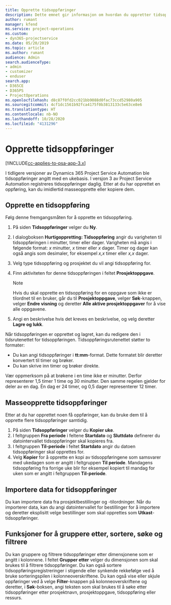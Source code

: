 ```yaml
---
title: Opprette tidsoppføringer
description: Dette emnet gir informasjon om hvordan du oppretter tidsoppføringer.
author: rumant
manager: kfend
ms.service: project-operations
ms.custom:
- dyn365-projectservice
ms.date: 05/20/2019
ms.topic: article
ms.author: rumant
audience: Admin
search.audienceType:
- admin
- customizer
- enduser
search.app:
- D365CE
- D365PS
- ProjectOperations
ms.openlocfilehash: d8c87f0fd2cc021bb9088d0fac73ccd52980a905
ms.sourcegitcommit: 4cf1dc1561b92fca4175f0b3813133c5e63ce8e6
ms.translationtype: HT
ms.contentlocale: nb-NO
ms.lasthandoff: 10/28/2020
ms.locfileid: "4131296"
---
```

# <a name="create-time-entries"></a>Opprette tidsoppføringer

[!INCLUDE[cc-applies-to-psa-app-3.x](../includes/cc-applies-to-psa-app-3x.md)]

I tidligere versjoner av Dynamics 365 Project Service Automation ble tidsoppføringer angitt med en ukebasis. I versjon 3 av Project Service Automation registreres tidsoppføringer daglig. Etter at du har opprettet en oppføring, kan du imidlertid masseopprette eller kopiere dem.

## <a name="create-a-time-entry"></a>Opprette en tidsoppføring

Følg denne fremgangsmåten for å opprette en tidsoppføring.

1. På siden **Tidsoppføringer** velger du **Ny**.
2. I dialogboksen **Hurtigoppretting: Tidsoppføring** angir du varigheten til tidsoppføringen i minutter, timer eller dager. Varigheten må angis i følgende format: *x* minutter, *x* timer eller *x* dager. Timer og dager kan også angis som desimaler, for eksempel *x,x* timer eller *x,x* dager.
3. Velg type tidsoppføring og prosjektet du vil angi tidsoppføring for.
4. Finn aktiviteten for denne tidsoppføringen i feltet **Prosjektoppgave**.

    > [!NOTE]
    > Hvis du skal opprette en tidsoppføring for en oppgave som ikke er tilordnet til en bruker, går du til **Prosjektoppgave**, velger **Søk**-knappen, velger **Endre visning** og deretter **Alle aktive prosjektoppgaver** for å vise alle oppgavene.

5. Angi en beskrivelse hvis det kreves en beskrivelse, og velg deretter **Lagre og lukk**.

Når tidsoppføringen er opprettet og lagret, kan du redigere den i tidsrutenettet for tidsoppføringen. Tidsoppføringsrutenettet støtter to formater:

- Du kan angi tidsoppføringer i **tt:mm**-format. Dette formatet blir deretter konvertert til timer og brøker.
- Du kan skrive inn timer og brøker direkte.

Vær oppmerksom på at brøkene i en time ikke er minutter. Derfor representerer 1,5 timer 1 time og 30 minutter. Den samme regelen gjelder for deler av en dag. Én dag er 24 timer, og 0,5 dager representerer 12 timer.

## <a name="bulk-create-time-entries"></a>Masseopprette tidsoppføringer

Etter at du har opprettet noen få oppføringer, kan du bruke dem til å opprette flere tidsoppføringer samtidig.

1. På siden **Tidsoppføringer** velger du **Kopier uke**.
2. I feltgruppen **Fra periode** i feltene **Startdato** og **Sluttdato** definerer du datointervallet tidsoppføringer skal kopieres fra.
3. I feltgruppen **Til-periode** i feltet **Startdato** angir du datoen tidsoppføringer skal opprettes for.
4. Velg **Kopier** for å opprette en kopi av tidsoppføringene som samsvarer med ukedagen som er angitt i feltgruppen **Til periode**. Mandagens tidsoppføring fra forrige uke blir for eksempel kopiert til mandag for uken som er angitt i feltgruppen **Til-periode**.

## <a name="import-data-for-time-entries"></a>Importere data for tidsoppføringer

Du kan importere data fra prosjektbestillinger og -tilordninger. Når du importerer data, kan du angi datointervallet for bestillinger for å importere og deretter eksplisitt velge bestillinger som skal opprettes som **Utkast**-tidsoppføringer.

## <a name="group-by-sort-search-and-filter-capabilities"></a>Funksjoner for å gruppere etter, sortere, søke og filtrere

Du kan gruppere og filtrere tidsoppføringer etter dimensjonene som er angitt i kolonnene. I feltet **Grupper etter** velger du dimensjonen som skal brukes til å filtrere tidsoppføringer. Du kan også sortere tidsoppføringsregistreringer i stigende eller synkende rekkefølge ved å bruke sorteringspilen i kolonneoverskriftene. Du kan også vise eller skjule oppføringer ved å velge **Filter**-knappen på kolonneoverskriftene og deretter, i **Søk**-boksen, angi teksten som skal brukes til å søke etter tidsoppføringer etter prosjektnavn, prosjektoppgave, tidsoppføring eller ressurs.
